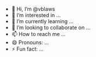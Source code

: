 - 👋 Hi, I’m @vblaws
- 👀 I’m interested in ...
- 🌱 I’m currently learning ...
- 💞️ I’m looking to collaborate on ...
- 📫 How to reach me ...
- 😄 Pronouns: ...
- ⚡ Fun fact: ...

<!---
vblaws/vblaws is a ✨ special ✨ repository because its `README.md` (this file) appears on your GitHub profile.
You can click the Preview link to take a look at your changes.
--->
